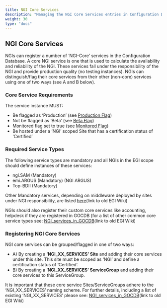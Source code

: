 ```yaml
---
title: NGI Core Services
description: "Managing the NGI Core Services entries in Configuration Database"
weight: 30
type: "docs"
---
```


## NGI Core Services

NGIs can register a number of ‘NGI-Core’ services in the Configuration Database.
A core NGI service is one that is used to calculate the availability and
reliability of the NGI. These services fall under the responsibility of the NGI
and provide production quality (no testing instances). NGIs can distinguish/flag
their core services from their other (non-core) services using one of two ways
(see A and B below).

### Core Service Requirements

The service instance MUST:

- Be flagged as ‘Production’ (see
  [Production Flag](../service-entities/#production-flag-tf))
- Not be flagged as ‘Beta’ (see [Beta Flag](../service-entities/#beta-flag-tf))
- Monitored flag set to true (see
  [Monitored Flag](../service-entities/#monitoring-flag-tf))
- Be hosted under a ‘NGI’ scoped Site that has a certification status of
  ‘Certified’

### Required Service Types

The following service types are mandatory and all NGIs in the EGI scope should
define instances of these services:

- ngi.SAM (Mandatory)
- emi.ARGUS (Mandatory) (NGI ARGUS)
- Top-BDII (Mandatory)

Other Mandatory services, depending on middleware deployed by sites under NGI
responsibility, are listed
[here](https://wiki.egi.eu/wiki/NGI_services_in_GOCDB#Services)(link to old EGI
Wiki)

NGIs should also register their custom core services like accounting, helpdesk
if they are registered in GOCDB (for a list of other common core service types
see:
[NGI_services_in_GOCDB](https://wiki.egi.eu/wiki/NGI_services_in_GOCDB)(link to
old EGI Wiki)

### Registering NGI Core Services

NGI core services can be grouped/flagged in one of two ways:

- A) By creating a ‘**NGI_XX_SERVICES’ Site** and adding their core services
  under this site. This site must be scoped as ‘NGI’ and define a certification
  status of ‘Certified’.
- B) By creating a ‘**NGI_XX_SERVICES’ ServiceGroup** and adding their core
  services to this ServiceGroup.

It is important that these core service Sites/ServiceGroups adhere to the
‘NGI_XX_SERVICES’ naming scheme. For further details, including a list of
existing ‘NGI_XX_SERVICES’ please see:
[NGI_services_in_GOCDB](https://wiki.egi.eu/wiki/NGI_services_in_GOCDB)(link to
old EGI Wiki)
